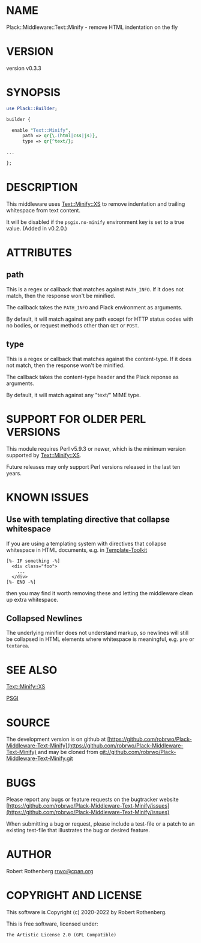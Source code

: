 # NAME

Plack::Middleware::Text::Minify - remove HTML indentation on the fly

# VERSION

version v0.3.3

# SYNOPSIS

```perl
use Plack::Builder;

builder {

  enable "Text::Minify",
      path => qr{\.(html|css|js)},
      type => qr{^text/};

...

};
```

# DESCRIPTION

This middleware uses [Text::Minify::XS](https://metacpan.org/pod/Text%3A%3AMinify%3A%3AXS) to remove indentation and
trailing whitespace from text content.

It will be disabled if the `psgix.no-minify` environment key is set
to a true value. (Added in v0.2.0.)

# ATTRIBUTES

## path

This is a regex or callback that matches against `PATH_INFO`.  If it
does not match, then the response won't be minified.

The callback takes the `PATH_INFO` and Plack environment as arguments.

By default, it will match against any path except for HTTP status
codes with no bodies, or request methods other than `GET` or `POST`.

## type

This is a regex or callback that matches against the content-type. If it
does not match, then the response won't be minified.

The callback takes the content-type header and the Plack reponse as
arguments.

By default, it will match against any "text/" MIME type.

# SUPPORT FOR OLDER PERL VERSIONS

This module requires Perl v5.9.3 or newer, which is the minimum
version supported by [Text::Minify::XS](https://metacpan.org/pod/Text%3A%3AMinify%3A%3AXS).

Future releases may only support Perl versions released in the last ten years.

# KNOWN ISSUES

## Use with templating directive that collapse whitespace

If you are using a templating system with directives that collapse
whitespace in HTML documents, e.g. in [Template-Toolkit](https://metacpan.org/pod/Template)

```
[%- IF something -%]
  <div class="foo">
    ...
  </div>
[%- END -%]
```

then you may find it worth removing these and letting the middleware
clean up extra whitespace.

## Collapsed Newlines

The underlying minifier does not understand markup, so newlines will
still be collapsed in HTML elements where whitespace is meaningful,
e.g. `pre` or `textarea`.

# SEE ALSO

[Text::Minify::XS](https://metacpan.org/pod/Text%3A%3AMinify%3A%3AXS)

[PSGI](https://metacpan.org/pod/PSGI)

# SOURCE

The development version is on github at [https://github.com/robrwo/Plack-Middleware-Text-Minify](https://github.com/robrwo/Plack-Middleware-Text-Minify)
and may be cloned from [git://github.com/robrwo/Plack-Middleware-Text-Minify.git](git://github.com/robrwo/Plack-Middleware-Text-Minify.git)

# BUGS

Please report any bugs or feature requests on the bugtracker website
[https://github.com/robrwo/Plack-Middleware-Text-Minify/issues](https://github.com/robrwo/Plack-Middleware-Text-Minify/issues)

When submitting a bug or request, please include a test-file or a
patch to an existing test-file that illustrates the bug or desired
feature.

# AUTHOR

Robert Rothenberg <rrwo@cpan.org>

# COPYRIGHT AND LICENSE

This software is Copyright (c) 2020-2022 by Robert Rothenberg.

This is free software, licensed under:

```
The Artistic License 2.0 (GPL Compatible)
```
